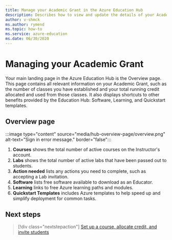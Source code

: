 ```yaml
---
title: Manage your Academic Grant in the Azure Education Hub
description: Describes how to view and update the details of your Academic Grant within the Azure Education Hub Overview page.
author: v-shmck
ms.author: rymend
ms.topic: how-to
ms.service: azure-education
ms.date: 06/30/2020
---
```


# Managing your Academic Grant

Your main landing page in the Azure Education Hub is the Overview page. This page contains all relevant information on your Academic Grant, such as the number of classes you have established and your total running credit allocated and used from those classes. It also displays shortcuts to other benefits provided by the Education Hub: Software, Learning, and Quickstart templates.

## Overview page
:::image type="content" source="media/hub-overview-page/overview.png" alt-text="Sign in error message." border="false":::

1. **Courses** shows the total number of active courses on the Instructor's account.
1. **Labs** shows the total number of active labs that have been passed out to students.
1. **Action needed** lists any actions you need to complete, such as accepting a Lab invitation.
1. **Software** lists free software available to download as an Educator.
1. **Learning** links to free Azure learning paths and modules.
1. **Quickstart Templates** includes Azure templates to help speed up and simplify deployment for common tasks.

## Next steps

> [!div class="nextstepaction"]
> [Set up a course, allocate credit, and invite students](create-assignment-allocate-credit.md)


